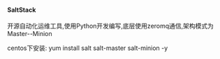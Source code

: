 #### SaltStack

开源自动化运维工具,使用Python开发编写,底层使用zeromq通信,架构模式为Master--Minion

centos下安装: yum install salt salt-master salt-minion -y


